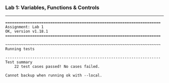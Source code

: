 ### Lab 1: Variables, Functions & Controls

---

```shell
=====================================================================
Assignment: Lab 1
OK, version v1.18.1
=====================================================================

~~~~~~~~~~~~~~~~~~~~~~~~~~~~~~~~~~~~~~~~~~~~~~~~~~~~~~~~~~~~~~~~~~~~~
Running tests

---------------------------------------------------------------------
Test summary
    22 test cases passed! No cases failed.

Cannot backup when running ok with --local.
```
